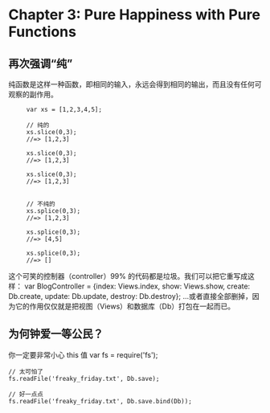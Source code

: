 # Chapter 3: Pure Happiness with Pure Functions #
            
## 再次强调“纯” ##
         
纯函数是这样一种函数，即相同的输入，永远会得到相同的输出，而且没有任何可观察的副作用。
         
         var xs = [1,2,3,4,5];
         
         // 纯的
         xs.slice(0,3);
         //=> [1,2,3]
         
         xs.slice(0,3);
         //=> [1,2,3]
         
         xs.slice(0,3);
         //=> [1,2,3]
         
         
         // 不纯的
         xs.splice(0,3);
         //=> [1,2,3]
         
         xs.splice(0,3);
         //=> [4,5]
         
         xs.splice(0,3);
         //=> []
         


这个可笑的控制器（controller）99% 的代码都是垃圾。我们可以把它重写成这样：
var BlogController = {index: Views.index, show: Views.show, create: Db.create, update: Db.update, destroy: Db.destroy};
...或者直接全部删掉，因为它的作用仅仅就是把视图（Views）和数据库（Db）打包在一起而已。
            
## 为何钟爱一等公民？ ##


你一定要非常小心 this 值
    var fs = require('fs');
    
    // 太可怕了
    fs.readFile('freaky_friday.txt', Db.save);
    
    // 好一点点
    fs.readFile('freaky_friday.txt', Db.save.bind(Db));